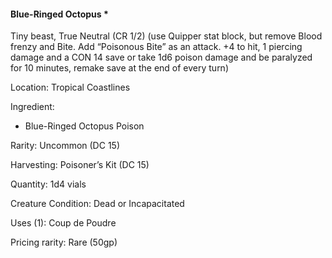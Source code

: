 #### Blue-Ringed Octopus *
Tiny beast, True Neutral (CR 1/2) (use Quipper stat block, but remove Blood frenzy and Bite. Add “Poisonous Bite” as an attack. +4 to hit, 1 piercing damage and a CON 14 save or take 1d6 poison damage and be paralyzed for 10 minutes, remake save at the end of every turn)

Location: Tropical Coastlines

Ingredient:
- Blue-Ringed Octopus Poison

Rarity: Uncommon (DC 15)

Harvesting: Poisoner’s Kit (DC 15)

Quantity: 1d4 vials

Creature Condition: Dead or Incapacitated

Uses (1): Coup de Poudre

Pricing rarity: Rare (50gp) 
